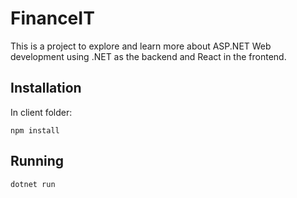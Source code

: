 # FinanceIT

This is a project to explore and learn more about ASP.NET Web development using .NET as the backend and React in the frontend. 

## Installation
In client folder:
```
npm install
```

## Running
```
dotnet run
```
